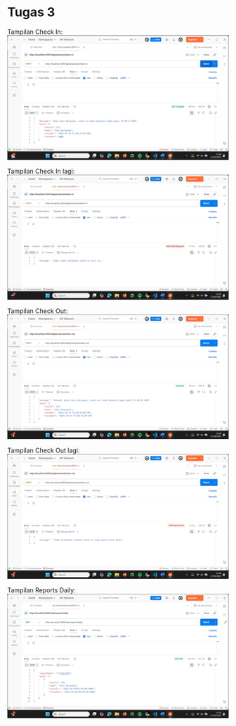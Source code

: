 # Tugas 3

Tampilan Check In:
![Tampilan Check In](ss2/check-in.png)

Tampilan Check In lagi:
![Tampilan Check In lagi](ss2/check-in_lagi.png)

Tampilan Check Out:
![Tampilan Check Out](ss2/check-out.png)

Tampilan Check Out lagi:
![Tampilan Check Out lagi](ss2/check-out_lagi.png)

Tampilan Reports Daily:
![Tampilan Reports Daily](ss2/reports-daily.png)
